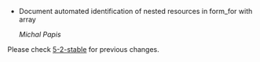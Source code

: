 * Document automated identification of nested resources in form_for with array
 
    *Michal Papis*

Please check [5-2-stable](https://github.com/rails/rails/blob/5-2-stable/guides/CHANGELOG.md) for previous changes.
